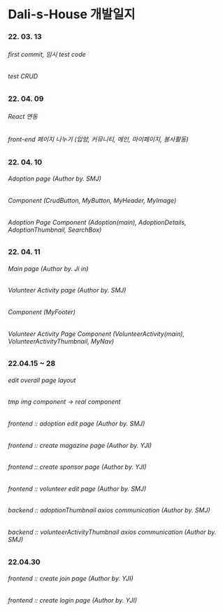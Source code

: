 # Dali-s-House 개발일지

### 22. 03. 13

###### first commit, 임시 test code

###### test CRUD

### 22. 04. 09

###### React 연동

###### front-end 페이지 나누기 (입양, 커뮤니티, 메인, 마이페이지, 봉사활동)

### 22. 04. 10

###### Adoption page (Author by. SMJ)

###### Component (CrudButton, MyButton, MyHeader, MyImage)

###### Adoption Page Component (Adoption(main), AdoptionDetails, AdoptionThumbnail, SearchBox)

### 22. 04. 11

###### Main page (Author by. Ji in)

###### Volunteer Activity page (Author by. SMJ)

###### Component (MyFooter)

###### Volunteer Activity Page Component (VolunteerActivity(main), VolunteerActivityThumbnail, MyNav)

### 22.04.15 ~ 28

###### edit overall page layout

###### tmp img component -> real component

###### frontend :: adoption edit page (Author by. SMJ)

###### frontend :: create magazine page (Author by. YJI)
###### frontend :: create sponsor page (Author by. YJI)

###### frontend :: volunteer edit page (Author by. SMJ)
###### backend :: adoptionThumbnail axios communication (Author by. SMJ)
###### backend :: volunteerActivityThumbnail axios communication (Author by. SMJ)

### 22.04.30

###### frontend :: create join page (Author by. YJI)
###### frontend :: create login page (Author by. YJI)
